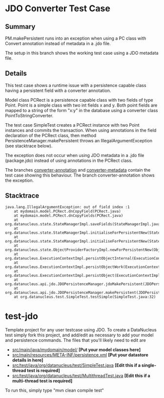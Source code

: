 # JDO Converter Test Case

## Summary
PM.makePersistent runs into an exception when using a PC class with Convert annotation instead of 
metadata in a .jdo file.

The setup in this branch shows the working test case using a JDO metadata file.


## Details

This test case shows a runtime issue with a persistence capable class having a persistent field with a converter 
annotation.

Model class PCRect is a persistence capable class with two fields of type Point. Point is a simple class 
with two int fields x and y. Both point fields are mapped to a string of the form "x:y" in the database 
using a converter class PointToStringConverter.

The test case SimpleTest creates a PCRect instance with two Point instances and commits the transaction. 
When using annotations in the field declaration of the PCRect class, then method PersistenceManager.makePersistent 
throws an  IllegalArgumentException (see stacktrace below). 

The exception does not occur when using JDO metadata in a .jdo file (package.jdo) instead of using annotations in 
the PCRect class.

The branches [converter-annotation](https://github.com/mboapache/test-jdo/tree/converter-annotation) and 
[converter-metadata](https://github.com/mboapache/test-jdo/tree/converter-metadata) contain the test case 
showing this behaviour. The branch converter-annotation shows the exception.

## Stacktrace

```  
java.lang.IllegalArgumentException: out of field index :1 
    at mydomain.model.PCRect.dnCopyField(PCRect.java)
    at mydomain.model.PCRect.dnCopyFields(PCRect.java)
    at org.datanucleus.state.StateManagerImpl.saveFields(StateManagerImpl.java:5862)
    at org.datanucleus.state.StateManagerImpl.initialiseForPersistentNew(StateManagerImpl.java:495)
    at org.datanucleus.state.StateManagerImpl.initialiseForPersistentNew(StateManagerImpl.java:126)
    at org.datanucleus.state.ObjectProviderFactoryImpl.newForPersistentNew(ObjectProviderFactoryImpl.java:205)
    at org.datanucleus.ExecutionContextImpl.persistObjectInternal(ExecutionContextImpl.java:2025)
    at org.datanucleus.ExecutionContextImpl.persistObjectWork(ExecutionContextImpl.java:1869)
    at org.datanucleus.ExecutionContextImpl.persistObject(ExecutionContextImpl.java:1724)
    at org.datanucleus.api.jdo.JDOPersistenceManager.jdoMakePersistent(JDOPersistenceManager.java:715)
    at org.datanucleus.api.jdo.JDOPersistenceManager.makePersistent(JDOPersistenceManager.java:740)
    at org.datanucleus.test.SimpleTest.testSimple(SimpleTest.java:32)
```

# test-jdo

Template project for any user testcase using JDO.
To create a DataNucleus test simply fork this project, and add/edit as 
necessary to add your model and persistence commands. The files that you'll likely need to edit are

* <a href="https://github.com/datanucleus/test-jdo/tree/master/src/main/java/mydomain/model">src/main/java/mydomain/model/</a>   **[Put your model classes here]**
* <a href="https://github.com/datanucleus/test-jdo/blob/master/src/main/resources/META-INF/persistence.xml">src/main/resources/META-INF/persistence.xml</a>   **[Put your datastore details in here]**
* <a href="https://github.com/datanucleus/test-jdo/blob/master/src/test/java/org/datanucleus/test/SimpleTest.java">src/test/java/org/datanucleus/test/SimpleTest.java</a>   **[Edit this if a single-thread test is required]**
* <a href="https://github.com/datanucleus/test-jdo/blob/master/src/test/java/org/datanucleus/test/MultithreadTest.java">src/test/java/org/datanucleus/test/MultithreadTest.java</a>   **[Edit this if a multi-thread test is required]**

To run this, simply type "mvn clean compile test"

